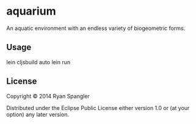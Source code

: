 # aquarium

An aquatic environment with an endless variety of biogeometric forms.

## Usage

lein cljsbuild auto
lein run

## License

Copyright © 2014 Ryan Spangler

Distributed under the Eclipse Public License either version 1.0 or (at
your option) any later version.
